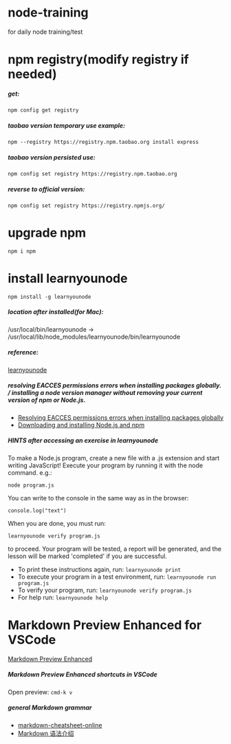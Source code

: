 # node-training
for daily node training/test

# npm registry(modify registry if needed)
##### get:
`npm config get registry`

##### taobao version temporary use example:
`npm --registry https://registry.npm.taobao.org install express`

##### taobao version persisted use:
`npm config set registry https://registry.npm.taobao.org`

##### reverse to official version:
`npm config set registry https://registry.npmjs.org/`

# upgrade npm
`npm i npm`

# install learnyounode
`npm install -g learnyounode`

##### location after installed(for Mac):
/usr/local/bin/learnyounode -> /usr/local/lib/node_modules/learnyounode/bin/learnyounode

##### reference:
[learnyounode](https://github.com/workshopper/learnyounode)

##### resolving EACCES permissions errors when installing packages globally. / installing a node version manager without removing your current version of npm or Node.js.
- [Resolving EACCES permissions errors when installing packages globally](https://docs.npmjs.com/resolving-eacces-permissions-errors-when-installing-packages-globally)
- [Downloading and installing Node.js and npm](https://docs.npmjs.com/downloading-and-installing-node-js-and-npm)

##### HINTS after accessing an exercise in learnyounode

To make a Node.js program, create a new file with a .js extension and
start writing JavaScript! Execute your program by running it with the node
command. e.g.:

`node program.js`

You can write to the console in the same way as in the browser:

`console.log("text")`

When you are done, you must run:

`learnyounode verify program.js`

to proceed. Your program will be tested, a report will be generated, and
the lesson will be marked 'completed' if you are successful.
- To print these instructions again, run: `learnyounode print`
- To execute your program in a test environment, run: `learnyounode run
    program.js`
- To verify your program, run: `learnyounode verify program.js`
- For help run: `learnyounode help`

# Markdown Preview Enhanced for VSCode
[Markdown Preview Enhanced](https://shd101wyy.github.io/markdown-preview-enhanced/#/)

##### Markdown Preview Enhanced shortcuts in VSCode
Open preview: `cmd-k v`

##### general Markdown grammar
- [markdown-cheatsheet-online](https://guides.github.com/pdfs/markdown-cheatsheet-online.pdf)
- [Markdown 语法介绍](https://coding.net/help/doc/project/markdown.html#i-4)



